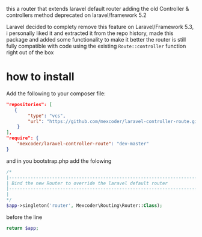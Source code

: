 this a router that extends laravel default router adding the old Controller &amp; controllers method deprecated on laravel/framework 5.2

Laravel decided to complety remove this feature on Laravel/Framework 5.3, i personally liked it and extracted it from the repo history, made this package and added some functionality to make it better
the router is still fully compatible with code using the existing ```Route::controller``` function right out of the box

# how to install

Add the following to your composer file:

```json
"repositories": [
   {
        "type": "vcs",
        "url": "https://github.com/mexcoder/laravel-controller-route.git"
    }
],
"require": {
    "mexcoder/laravel-controller-route": "dev-master"
}
```

and in you bootstrap.php add the folowing

```php
/*
|--------------------------------------------------------------------------
| Bind the new Router to override the laravel default router
|--------------------------------------------------------------------------
|
*/
$app->singleton('router', Mexcoder\Routing\Router::Class);
```   
 
before the line

```php
return $app;
```
